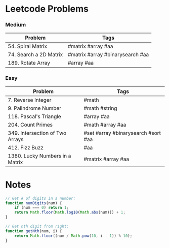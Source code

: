 # Leetcode Problems

### Medium
| Problem | Tags |
| --- | --- |
| 54. Spiral Matrix | #matrix #array #aa |
| 74. Search a 2D Matrix | #matrix #array #binarysearch #aa |
| 189. Rotate Array | #array #aa |

### Easy
| Problem | Tags |
| --- | --- |
| 7. Reverse Integer | #math |
| 9. Palindrome Number | #math #string |
| 118. Pascal's Triangle | #array #aa |
| 204. Count Primes | #math #array #aa |
| 349. Intersection of Two Arrays | #set #array #binarysearch #sort #aa |
| 412. Fizz Buzz | #aa |
| 1380. Lucky Numbers in a Matrix | #matrix #array #aa |

# Notes

```js
// Get # of digits in a number:
function numDigits(num) {
    if (num === 0) return 1;
    return Math.floor(Math.log10(Math.abs(num))) + 1;
}

// Get nth digit from right:
function getNth(num, i) {
    return Math.floor((num / Math.pow(10, i - 1)) % 10);
}
```
